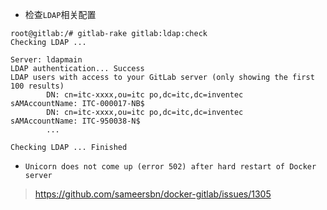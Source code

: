 - 检查`LDAP`相关配置

```
root@gitlab:/# gitlab-rake gitlab:ldap:check
Checking LDAP ...

Server: ldapmain
LDAP authentication... Success
LDAP users with access to your GitLab server (only showing the first 100 results)
        DN: cn=itc-xxxx,ou=itc po,dc=itc,dc=inventec        sAMAccountName: ITC-000017-NB$
        DN: cn=itc-xxxx,ou=itc po,dc=itc,dc=inventec         sAMAccountName: ITC-950038-N$
        ...

Checking LDAP ... Finished
```

- `Unicorn does not come up (error 502) after hard restart of Docker server`

> https://github.com/sameersbn/docker-gitlab/issues/1305